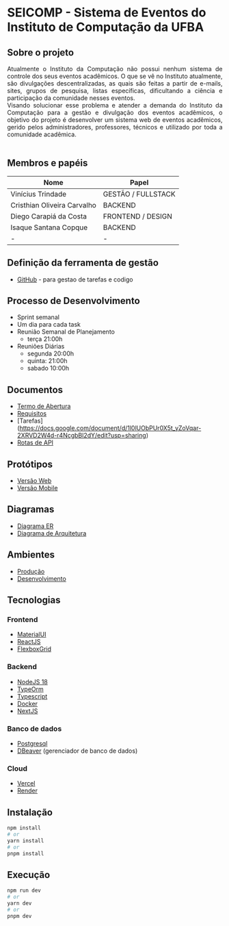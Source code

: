 # SEICOMP - Sistema de Eventos do Instituto de Computação da UFBA 

## Sobre o projeto
<div align="justify">
Atualmente o Instituto da Computação não possui nenhum sistema de controle dos seus eventos acadêmicos. O que se vê no Instituto atualmente, são divulgações descentralizadas, as quais são feitas a partir de e-mails, sites, grupos de pesquisa, listas específicas, dificultando a ciência e participação da comunidade nesses eventos.
</div>

<div align="justify">
Visando solucionar esse problema e atender a demanda do Instituto da Computação para a gestão e divulgação dos eventos acadêmicos, o objetivo do projeto é desenvolver um sistema web de eventos acadêmicos, gerido pelos administradores, professores, técnicos e utilizado por toda a comunidade acadêmica.
</div>
<br/>

## Membros e papéis

| Nome  | Papel  |
|---|---|
| Vinícius Trindade  | GESTÃO / FULLSTACK  |
| Cristhian Oliveira Carvalho  | BACKEND|
| Diego Carapiá da Costa | FRONTEND / DESIGN|
| Isaque Santana Copque  | BACKEND|
| - | -|


## Definição da ferramenta de gestão

- [GitHub](https://github.com/orgs/ic0045/projects/1) - para gestao de tarefas e codigo

## Processo de Desenvolvimento
 - Sprint semanal
 - Um dia para cada task
 - Reunião Semanal de Planejamento 
    - terça 21:00h
 - Reuniões Diárias 
    - segunda 20:00h
    - quinta: 21:00h
    - sabado 10:00h

## Documentos

- [Termo de Abertura](./docs/termo_abertura.pdf)
- [Requisitos](https://docs.google.com/spreadsheets/d/15ZO1JtwPHYhsB4rp6Ko_rEEBG1fMr6Br-LRbo9UJFr8/edit?usp=sharing)
- [Tarefas] (https://docs.google.com/document/d/1l0lUObPUr0X5t_yZoVqar-2XRVD2W4d-r4NcgbBl2dY/edit?usp=sharing)
- [Rotas de API](https://isaquecopque.stoplight.io/docs/seicomp/branches/main/oneg2aiu3tl21-seicomp)

## Protótipos

- [Versão Web](https://www.figma.com/file/3ILo3QsC6TPdy4VOiiMoJt/Eventos-Comp?node-id=0%3A1&t=tCzSxbbYrjfWyZQc-1)
- [Versão Mobile](https://www.figma.com/file/xLgt4T2XivyfJlt7WlePwk/Untitled?node-id=0%3A1&t=O2nxvHh3li4Y3JHA-1)

## Diagramas

- [Diagrama ER](./docs/diagrama.png)
- [Diagrama de Arquitetura](https://drive.google.com/file/d/10-xVgrojvI21lgaq-59pYKtRhihIcOBN/view?usp=sharing)

## Ambientes

- [Produção](https://seicomp.onrender.com)
- [Desenvolvimento](https://seicomp-dev.onrender.com)

## Tecnologias

### Frontend

- [MaterialUI](https://mui.com/)
- [ReactJS](https://pt-br.reactjs.org/)
- [FlexboxGrid](http://flexboxgrid.com/)

### Backend

- [NodeJS 18](https://nodejs.org/en/download) 
- [TypeOrm](https://typeorm.io/)
- [Typescript](https://www.typescriptlang.org)
- [Docker](https://www.docker.com)
- [NextJS](https://nextjs.org/)

### Banco de dados

- [Postgresql](https://www.postgresql.org)
- [DBeaver](https://dbeaver.io/download/) (gerenciador de banco de dados)

### Cloud

- [Vercel](https://vercel.com/dashboard)
- [Render](https://render.com)

## Instalação


```bash
npm install
# or
yarn install
# or
pnpm install
```

## Execução


```bash
npm run dev
# or
yarn dev
# or
pnpm dev
```
